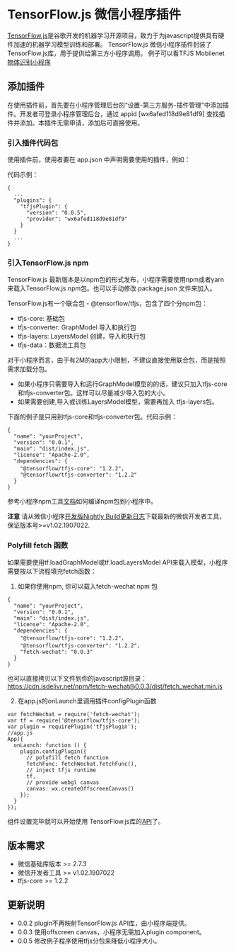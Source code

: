 # TensorFlow.js 微信小程序插件
[TensorFlow.js](https://github.com/tensorflow/tfjs)是谷歌开发的机器学习开源项目，致力于为javascript提供具有硬件加速的机器学习模型训练和部署。
TensorFlow.js 微信小程序插件封装了TensorFlow.js库，用于提供给第三方小程序调用。
例子可以看TFJS Mobilenet [物体识别小程序](https://github.com/tensorflow/tfjs-wechat/demo/mobilenet)
## 添加插件
在使用插件前，首先要在小程序管理后台的“设置-第三方服务-插件管理”中添加插件。开发者可登录小程序管理后台，通过 appid [wx6afed118d9e81df9] 查找插件并添加。本插件无需申请，添加后可直接使用。

### 引入插件代码包
使用插件前，使用者要在 app.json 中声明需要使用的插件，例如：

代码示例：
```
{
  ...
  "plugins": {
    "tfjsPlugin": {
      "version": "0.0.5",
      "provider": "wx6afed118d9e81df9"
    }
  }
  ...
}
```
### 引入TensorFlow.js npm
TensorFlow.js 最新版本是以npm包的形式发布，小程序需要使用npm或者yarn来载入TensorFlow.js npm包。也可以手动修改 package.json 文件来加入。


TensorFlow.js有一个联合包 - @tensorflow/tfjs，包含了四个分npm包：
- tfjs-core: 基础包
- tfjs-converter: GraphModel 导入和执行包
- tfjs-layers: LayersModel 创建，导入和执行包
- tfjs-data：数据流工具包

对于小程序而言，由于有2M的app大小限制，不建议直接使用联合包，而是按照需求加载分包。
- 如果小程序只需要导入和运行GraphModel模型的的话，建议只加入tfjs-core和tfjs-converter包。这样可以尽量减少导入包的大小。
- 如果需要创建,导入或训练LayersModel模型，需要再加入 tfjs-layers包。

下面的例子是只用到tfjs-core和tfjs-converter包。代码示例：
```
{
  "name": "yourProject",
  "version": "0.0.1",
  "main": "dist/index.js",
  "license": "Apache-2.0",
  "dependencies": {
    "@tensorflow/tfjs-core": "1.2.2"，
    "@tensorflow/tfjs-converter": "1.2.2"
  }
}
```

参考小程序npm工具[文档](https://developers.weixin.qq.com/miniprogram/dev/devtools/npm.html)如何编译npm包到小程序中。

__注意__
请从微信小程序[开发版Nightly Build更新日志](https://developers.weixin.qq.com/miniprogram/dev/devtools/nightly.html)下载最新的微信开发者工具，保证版本号>=v1.02.1907022.

### Polyfill fetch 函数
如果需要使用tf.loadGraphModel或tf.loadLayersModel API来载入模型，小程序需要按以下流程填充fetch函数：

1. 如果你使用npm, 你可以载入fetch-wechat npm 包

```
{
  "name": "yourProject",
  "version": "0.0.1",
  "main": "dist/index.js",
  "license": "Apache-2.0",
  "dependencies": {
    "@tensorflow/tfjs-core": "1.2.2"，
    "@tensorflow/tfjs-converter": "1.2.2"，
    "fetch-wechat": "0.0.3"
  }
}
```

也可以直接拷贝以下文件到你的javascript源目录：
https://cdn.jsdelivr.net/npm/fetch-wechat@0.0.3/dist/fetch_wechat.min.js

2. 在app.js的onLaunch里调用插件configPlugin函数

```
var fetchWechat = require('fetch-wechat');
var tf = require('@tensorflow/tfjs-core');
var plugin = requirePlugin('tfjsPlugin');
//app.js
App({
  onLaunch: function () {
    plugin.configPlugin({
      // polyfill fetch function
      fetchFunc: fetchWechat.fetchFunc(),
      // inject tfjs runtime
      tf,
      // provide webgl canvas
      canvas: wx.createOffscreenCanvas()
    });
  }
});
```

组件设置完毕就可以开始使用 TensorFlow.js库的[API](https://js.tensorflow.org/api/latest/)了。

## 版本需求
- 微信基础库版本 >= 2.7.3
- 微信开发者工具 >= v1.02.1907022
- tfjs-core >= 1.2.2

## 更新说明
- 0.0.2 plugin不再映射TensorFlow.js API库，由小程序端提供。
- 0.0.3 使用offscreen canvas，小程序无需加入plugin component。
- 0.0.5 修改例子程序使用tfjs分包来降低小程序大小。
